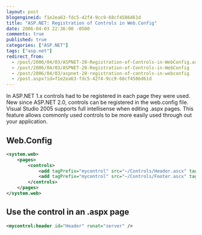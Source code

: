 ```yaml
---
layout: post
blogengineid: f1e2ea63-fdc5-42f4-9cc9-68cf4586d61d
title: "ASP.NET: Registration of Controls in Web.Config"
date: 2006-04-03 22:36:00 -0500
comments: true
published: true
categories: ["ASP.NET"]
tags: ["asp.net"]
redirect_from: 
  - /post/2006/04/03/ASPNET-20-Registration-of-Controls-in-WebConfig.aspx
  - /post/2006/04/03/ASPNET-20-Registration-of-Controls-in-WebConfig
  - /post/2006/04/03/aspnet-20-registration-of-controls-in-webconfig
  - /post.aspx?id=f1e2ea63-fdc5-42f4-9cc9-68cf4586d61d
---
```


In ASP.NET 1.x controls had to be registered in each page they were used. New since ASP.NET 2.0, controls can be registered in the web.config file. Visual Studio 2005 supports full intellisense when editing .aspx pages. This feature allows commonly used controls to be more easily used through out your application.

## Web.Config

```xml
<system.web>
    <pages>
        <controls>
            <add tagPrefix="mycontrol" src="~/Controls/Header.ascx" tagName="header"/>
            <add tagPrefix="mycontrol" src="~/Controls/Footer.ascx" tagName="footer"/>
        </controls>
    </pages>
</system.web>
```

## Use the control in an .aspx page

```xml
<mycontrol:header id="Header" runat="server" />
```
